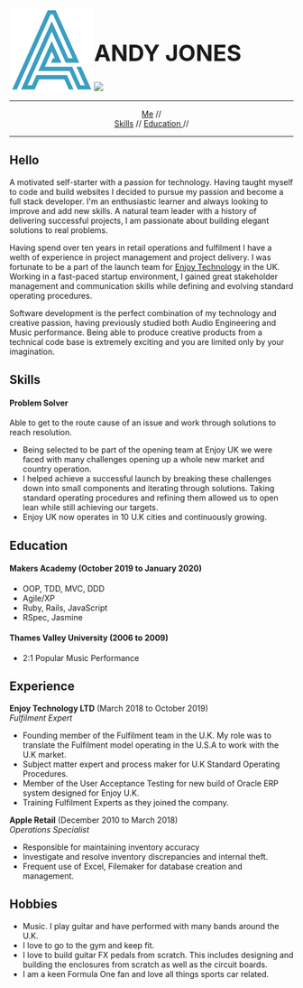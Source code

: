 <img src="_imgs/logo.png" height="150px"  align="left" />

<h1 style="font-size: 40px;" align="left">ANDY JONES</h1>

<a href="https://www.linkedin.com/in/andyjonesdev/" target="_blank" >![](https://img.shields.io/badge/LinkedIn-blue?logo=linkedin)</a>
<a href="https://sourcerer.io/jonesandy"><img src="https://img.shields.io/badge/JavaScript-145%20commits-yellow.svg" alt=""></a>
<a href="https://sourcerer.io/jonesandy"><img src="https://img.shields.io/badge/Ruby-329%20commits-red.svg" alt=""></a>
<a href="https://sourcerer.io/jonesandy"><img src="https://img.shields.io/badge/CSS-204%20commits-green.svg" alt=""></a>
<a href="https://sourcerer.io/jonesandy"><img src="https://img.shields.io/badge/SQL-41%20commits-blue.svg" alt=""></a>

----

<div align="center">
  
[Me](#hello) //  
[Skills](#skills) // 
[Education ](#education) // 
  
</div>

----

## Hello

A motivated self-starter with a passion for technology. Having taught myself to code and build websites I decided to pursue my passion and become a full stack developer. I'm an enthusiastic learner and always looking to improve and add new skills. A natural team leader with a history of delivering successful projects, I am passionate about building elegant solutions to real problems.

Having spend over ten years in retail operations and fulfilment I have a welth of experience in project management and project delivery. I was fortunate to be a part of the launch team for [Enjoy Technology](https://www.enjoy.com/en-uk/) in the UK. Working in a fast-paced startup environment, I gained great stakeholder management and communication skills while defining and evolving standard operating procedures.

Software development is the perfect combination of my technology and creative passion, having previously studied both Audio Engineering and Music performance. Being able to produce creative products from a technical code base is extremely exciting and you are limited only by your imagination.


## Skills

#### Problem Solver

Able to get to the route cause of an issue and work through solutions to reach resolution.

- Being selected to be part of the opening team at Enjoy UK we were faced with many challenges opening up a whole new market and country operation. 
- I helped achieve a successful launch by breaking these challenges down into small components and iterating through solutions. Taking standard operating procedures and refining them allowed us to open lean while still achieving our targets. 
- Enjoy UK now operates in 10 U.K cities and continuously growing.

## Education

#### Makers Academy (October 2019 to January 2020)

- OOP, TDD, MVC, DDD
- Agile/XP
- Ruby, Rails, JavaScript
- RSpec, Jasmine

#### Thames Valley University (2006 to 2009)

- 2:1 Popular Music Performance


## Experience

**Enjoy Technology LTD** (March 2018 to October 2019)    
*Fulfilment Expert*  
- Founding member of the Fulfilment team in the U.K. My role was to translate the Fulfilment model operating in the U.S.A to work with the U.K market.  
- Subject matter expert and process maker for U.K Standard Operating Procedures.  
- Member of the User Acceptance Testing for new build of Oracle ERP system designed for Enjoy U.K.
- Training Fulfilment Experts as they joined the company.

**Apple Retail** (December 2010 to March 2018)   
*Operations Specialist*  
- Responsible for maintaining inventory accuracy 
- Investigate and resolve inventory discrepancies and internal theft. 
- Frequent use of Excel, Filemaker for database creation and management.

## Hobbies

* Music. I play guitar and have performed with many bands around the U.K. 
* I love to go to the gym and keep fit. 
* I love to build guitar FX pedals from scratch. This includes designing and building the enclosures from scratch as well as the circuit boards. 
* I am a keen Formula One fan and love all things sports car related. 
